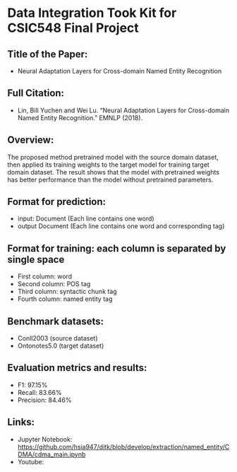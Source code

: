 # Data Integration Took Kit for CSIC548 Final Project

## Title of the Paper: 
- Neural Adaptation Layers for Cross-domain Named Entity Recognition

## Full Citation: 
- Lin, Bill Yuchen and Wei Lu. “Neural Adaptation Layers for Cross-domain Named Entity Recognition.” EMNLP (2018). 

## Overview: 
The proposed method pretrained model with the source domain dataset, then applied its training weights to the target model for training target domain dataset. The result shows that the model with pretrained weights has better performance than the model without pretrained parameters.    

## Format for prediction: 
 - input: Document (Each line contains one word)
 - output Document (Each line contains one word and corresponding tag)

## Format for training: each column is separated by single space  
 - First column: word 
 - Second  column: POS tag 
 - Third column: syntactic chunk tag 
 - Fourth column: named entity tag

## Benchmark datasets:
- Conll2003 (source dataset)
- Ontonotes5.0 (target dataset)

## Evaluation metrics and results:
- F1: 97.15%
- Recall: 83.66%
- Precision: 84.46%

## Links:
- Jupyter Notebook: https://github.com/hsia947/ditk/blob/develop/extraction/named_entity/CDMA/cdma_main.ipynb
- Youtube: 






